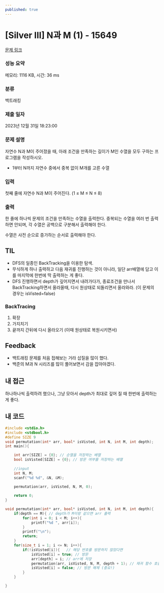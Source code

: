 ```yaml
---
published: true
---
```

# [Silver III] N과 M (1) - 15649 

[문제 링크](https://www.acmicpc.net/problem/15649) 

### 성능 요약

메모리: 1116 KB, 시간: 36 ms

### 분류

백트래킹

### 제출 일자

2023년 12월 31일 18:23:00

### 문제 설명

자연수 N과 M이 주어졌을 때, 아래 조건을 만족하는 길이가 M인 수열을 모두 구하는 프로그램을 작성하시오.

- 1부터 N까지 자연수 중에서 중복 없이 M개를 고른 수열

### 입력 

첫째 줄에 자연수 N과 M이 주어진다. (1 ≤ M ≤ N ≤ 8)

### 출력 

한 줄에 하나씩 문제의 조건을 만족하는 수열을 출력한다. 중복되는 수열을 여러 번 출력하면 안되며, 각 수열은 공백으로 구분해서 출력해야 한다.

수열은 사전 순으로 증가하는 순서로 출력해야 한다.

## TIL

- DFS의 일종인 BackTracking을 이용한 탐색.
- 무식하게 하나 출력하고 다음 재귀를 진행하는 것이 아니라, 일단 arr배열에 담고 이를 마지막에 한번에 딱 출력하는 게 좋다.  
- DFS 진행하면서 depth가 깊어지면서 내려가다가, 종료조건을 만나서 BackTracking하면서 올라올때, 다시 원상태로 되돌리면서 올라와라. (이 문제의 경우는 isVisted=false)

### BackTracing

1. 확장
2. 가지치기
3. 끝까지 간뒤에 다시 올라오기 (이때 원상태로 복원시키면서)

## Feedback

- 백트래킹 문제를 처음 접해보는 거라 삽질을 많이 했다.
- 백준의 M과 N 시리즈를 많이 풀어보면서 감을 잡아야겠다.

## 내 접근

하나하나씩 출력하려 했으나, 그냥 모아서 depth가 최대로 깊어 질 때 한번에 출력하는 게 좋다.

## 내 코드

```c
#include <stdio.h>
#include <stdbool.h>
#define SIZE 9
void permutation(int* arr, bool* isVisted, int N, int M, int depth);
int main(){

    int arr[SIZE] = {0}; // 순열을 저장하는 배열
    bool isVisted[SIZE] = {0}; // 방문 여부를 저장하는 배열
    
    //input
    int N, M;
    scanf("%d %d", &N, &M);
    
    permutation(arr, isVisted, N, M, 0);

    return 0;
}

void permutation(int* arr, bool* isVisted, int N, int M, int depth){
    if(depth == M){ // depth가 M이랑 같으면 arr 출력
        for(int i = 0; i < M; i++){
            printf("%d ", arr[i]);
        }
        printf("\n");
        return;
    }
    for(size_t i = 1; i <= N; i++){
        if(!isVisted[i]){   // 해당 번호를 방문하지 않았다면
            isVisted[i] = true; // 방문
            arr[depth] = i; // arr에 저장
            permutation(arr, isVisted, N, M, depth + 1); // 재귀 함수 호출
            isVisted[i] = false; // 방문 해제 (중요!)
        }
    }

}
```
